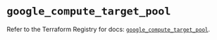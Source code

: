 # `google_compute_target_pool`

Refer to the Terraform Registry for docs: [`google_compute_target_pool`](https://registry.terraform.io/providers/hashicorp/google/6.3.0/docs/resources/compute_target_pool).
